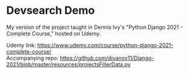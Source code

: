 # Devsearch Demo

My version of the project taught in Dennis Ivy's "Python Django 2021 - Complete Course," hosted on Udemy.

Udemy link: https://www.udemy.com/course/python-django-2021-complete-course/ \
Accompanying repo: https://github.com/divanov11/Django-2021/blob/master/resources/projectsFillerData.py